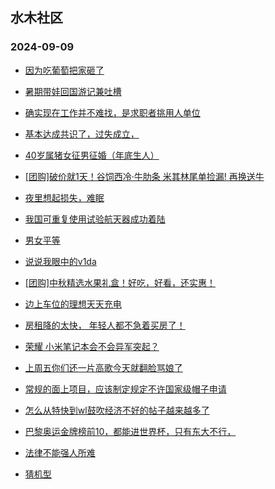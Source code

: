 ## 水木社区 
### 2024-09-09

+ [因为吃葡萄把家砸了](https://www.newsmth.net/nForum/article/FamilyLife/1766844313)

+ [暑期带娃回国游记兼吐槽](https://www.newsmth.net/nForum/article/Travel/1010409)

+ [确实现在工作并不难找，是求职者挑用人单位](https://www.newsmth.net/nForum/article/WorkingLife/156325)

+ [基本达成共识了，过失成立，](https://www.newsmth.net/nForum/article/AutoWorld/1944906989)

+ [40岁属猪女征男征婚（年底生人）](https://www.newsmth.net/nForum/article/PieLove/2894396)

+ [[团购]破价就1天！谷饲西冷·牛肋条 米其林尾单捡漏! 再换送牛](https://www.newsmth.net/nForum/article/ADAgent_TG/1325508)

+ [夜里想起损失，难眠](https://www.newsmth.net/nForum/article/OurEstate/3078812)

+ [我国可重复使用试验航天器成功着陆](https://www.newsmth.net/nForum/article/Aero/464194)

+ [男女平等](https://www.newsmth.net/nForum/article/Divorce/2095480)

+ [说说我眼中的v1da](https://www.newsmth.net/nForum/article/LeslieCheung/186313)

+ [[团购]中秋精选水果礼盒！好吃，好看，还实惠！](https://www.newsmth.net/nForum/article/ADAgent_TG/1325559)

+ [边上车位的理想天天充电](https://www.newsmth.net/nForum/article/GreenAuto/1665215)

+ [房租降的太快， 年轻人都不急着买房了！](https://www.newsmth.net/nForum/article/OurEstate/3079316)

+ [荣耀 小米笔记本会不会异军突起？](https://www.newsmth.net/nForum/article/CompMarket/544327633)

+ [上周五你们还一片高歌今天就翻脸骂娘了](https://www.newsmth.net/nForum/article/Stock/10919894)

+ [常规的面上项目，应该制定规定不许国家级帽子申请](https://www.newsmth.net/nForum/article/QingJiao/887361)

+ [怎么从特快到wl鼓吹经济不好的帖子越来越多了](https://www.newsmth.net/nForum/article/WorkingLife/157212)

+ [巴黎奥运金牌榜前10，都能进世界杯，只有东大不行，](https://www.newsmth.net/nForum/article/Olympic/1628022)

+ [法律不能强人所难](https://www.newsmth.net/nForum/article/AutoWorld/1944908391)

+ [猜机型](https://www.newsmth.net/nForum/article/Aero/464442)

